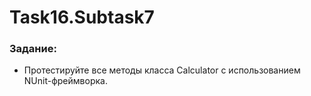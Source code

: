 # Task16.Subtask7
### Задание: 
* Протестируйте все методы класса Calculator с использованием NUnit-фреймворка.
